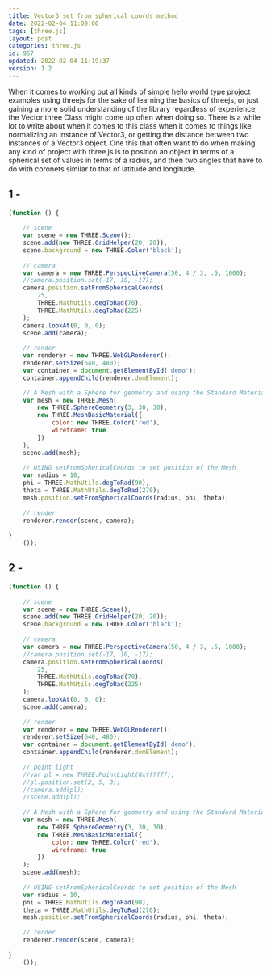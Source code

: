 ```yaml
---
title: Vector3 set from spherical coords method
date: 2022-02-04 11:09:00
tags: [three.js]
layout: post
categories: three.js
id: 957
updated: 2022-02-04 11:19:37
version: 1.2
---
```


When it comes to working out all kinds of simple hello world type project examples using threejs for the sake of learning the basics of threejs, or just gaining a more solid understanding of the library regardless of experience, the Vector three Class might come up often when doing so. There is a while lot to write about when it comes to this class when it comes to things like normalizing an instance of Vector3, or getting the distance between two instances of a Vector3 object. One this that often want to do when making any kind of project with three.js is to position an object in terms of a spherical set of values in terms of a radius, and then two angles that have to do with coronets similar to that of latitude and longitude.

<!-- more -->


## 1 - 

```js
(function () {
 
    // scene
    var scene = new THREE.Scene();
    scene.add(new THREE.GridHelper(20, 20));
    scene.background = new THREE.Color('black');
 
    // camera
    var camera = new THREE.PerspectiveCamera(50, 4 / 3, .5, 1000);
    //camera.position.set(-17, 10, -17);
    camera.position.setFromSphericalCoords(
        25,
        THREE.MathUtils.degToRad(70),
        THREE.MathUtils.degToRad(225)
    );
    camera.lookAt(0, 0, 0);
    scene.add(camera);
 
    // render
    var renderer = new THREE.WebGLRenderer();
    renderer.setSize(640, 480);
    var container = document.getElementById('demo');
    container.appendChild(renderer.domElement);

    // A Mesh with a Sphere for geometry and using the Standard Material
    var mesh = new THREE.Mesh(
        new THREE.SphereGeometry(3, 30, 30),
        new THREE.MeshBasicMaterial({
            color: new THREE.Color('red'),
            wireframe: true
        })
    );
    scene.add(mesh);
 
    // USING setFromSphericalCoords to set position of the Mesh
    var radius = 10,
    phi = THREE.MathUtils.degToRad(90),
    theta = THREE.MathUtils.degToRad(270);
    mesh.position.setFromSphericalCoords(radius, phi, theta);
 
    // render
    renderer.render(scene, camera);
 
}
    ());
```

## 2 - 

```js
(function () {
 
    // scene
    var scene = new THREE.Scene();
    scene.add(new THREE.GridHelper(20, 20));
    scene.background = new THREE.Color('black');
 
    // camera
    var camera = new THREE.PerspectiveCamera(50, 4 / 3, .5, 1000);
    //camera.position.set(-17, 10, -17);
    camera.position.setFromSphericalCoords(
        25,
        THREE.MathUtils.degToRad(70),
        THREE.MathUtils.degToRad(225)
    );
    camera.lookAt(0, 0, 0);
    scene.add(camera);
 
    // render
    var renderer = new THREE.WebGLRenderer();
    renderer.setSize(640, 480);
    var container = document.getElementById('demo');
    container.appendChild(renderer.domElement);
 
    // point light
    //var pl = new THREE.PointLight(0xffffff);
    //pl.position.set(2, 5, 3);
    //camera.add(pl);
    //scene.add(pl);
 
    // A Mesh with a Sphere for geometry and using the Standard Material
    var mesh = new THREE.Mesh(
        new THREE.SphereGeometry(3, 30, 30),
        new THREE.MeshBasicMaterial({
            color: new THREE.Color('red'),
            wireframe: true
        })
    );
    scene.add(mesh);
 
    // USING setFromSphericalCoords to set position of the Mesh
    var radius = 10,
    phi = THREE.MathUtils.degToRad(90),
    theta = THREE.MathUtils.degToRad(270);
    mesh.position.setFromSphericalCoords(radius, phi, theta);
 
    // render
    renderer.render(scene, camera);
 
}
    ());
```